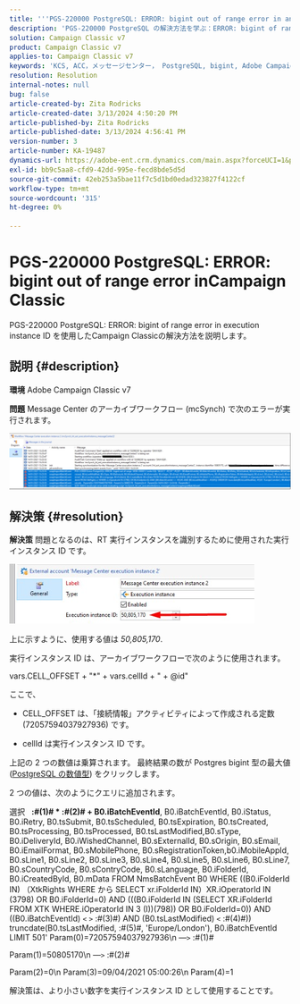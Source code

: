 ```yaml
---
title: '''PGS-220000 PostgreSQL: ERROR: bigint out of range error in an reange''Campaign Classic'''
description: 'PGS-220000 PostgreSQL の解決方法を学ぶ：ERROR: bigint of range error in errorCampaign Classic'
solution: Campaign Classic v7
product: Campaign Classic v7
applies-to: Campaign Classic v7
keywords: 'KCS, ACC，メッセージセンター， PostgreSQL, bigint, Adobe Campaign Classic v7, PGS-220000, ERROR: bigint out of range, troubleshooting'
resolution: Resolution
internal-notes: null
bug: false
article-created-by: Zita Rodricks
article-created-date: 3/13/2024 4:50:20 PM
article-published-by: Zita Rodricks
article-published-date: 3/13/2024 4:56:41 PM
version-number: 3
article-number: KA-19487
dynamics-url: https://adobe-ent.crm.dynamics.com/main.aspx?forceUCI=1&pagetype=entityrecord&etn=knowledgearticle&id=f1155bc4-59e1-ee11-904d-6045bd0065b6
exl-id: bb9c5aa8-cfd9-42dd-995e-fecd8bde5d5d
source-git-commit: 42eb253a5bae11f7c5d1bd0edad323827f4122cf
workflow-type: tm+mt
source-wordcount: '315'
ht-degree: 0%

---
```


# PGS-220000 PostgreSQL: ERROR: bigint out of range error inCampaign Classic


PGS-220000 PostgreSQL: ERROR: bigint of range error in execution instance ID を使用したCampaign Classicの解決方法を説明します。

## 説明 {#description}


<b>環境</b>
Adobe Campaign Classic v7

<b>問題</b>
Message Center のアーカイブワークフロー (mcSynch) で次のエラーが実行されます。

![](assets/___f3155bc4-59e1-ee11-904d-6045bd0065b6___.png)




## 解決策 {#resolution}


<b>解決策</b>
問題となるのは、RT 実行インスタンスを識別するために使用された実行インスタンス ID です。

![](assets/b19e48ed-65d1-ec11-a7b5-00224809c556.png)

上に示すように、使用する値は *50,805,170*.

実行インスタンス ID は、アーカイブワークフローで次のように使用されます。

vars.CELL_OFFSET + &quot;\*&quot; + vars.cellId + &quot; + @id&quot;

ここで、

- CELL_OFFSET は、「接続情報」アクティビティによって作成される定数 (72057594037927936) です。

- cellId は実行インスタンス ID です。

上記の 2 つの数値は乗算されます。 最終結果の数が Postgres bigint 型の最大値 ([PostgreSQL の数値型](https://www.postgresql.org/docs/10/datatype-numeric.html)) をクリックします。

2 つの値は、次のようにクエリに追加されます。

選択   <b>:#(1)# \* :#(2)# + B0.iBatchEventId</b>, B0.iBatchEventId, B0.iStatus, B0.iRetry, B0.tsSubmit, B0.tsScheduled, B0.tsExpiration, B0.tsCreated, B0.tsProcessing, B0.tsProcessed, B0.tsLastModified,B0.sType, B0.iDeliveryId, B0.iWishedChannel, B0.sExternalId, B0.sOrigin, B0.sEmail, B0.iEmailFormat, B0.sMobilePhone, B0.sRegistrationToken,b0.iMobileAppId, B0.sLine1, B0.sLine2, B0.sLine3, B0.sLine4, B0.sLine5, B0.sLine6, B0.sLine7, B0.sCountryCode, B0.sContryCode, B0.sLanguage, B0.iFolderId, B0.iCreatedById, B0.mData FROM NmsBatchEvent B0 WHERE ((B0.iFolderId IN) （XtkRights WHERE から SELECT xr.iFolderId IN）XR.iOperatorId IN (3798) OR B0.iFolderId=0) AND (((B0.iFolderId IN (SELECT XR.iFolderId FROM XTK WHERE.iOperatorId IN 3 (I))(798)) OR B0.iFolderId=0)) AND ((B0.iBatchEventId) `<` `>`  :#(3)#) AND (B0.tsLastModified) `<`  :#(4)#)) truncdate(B0.tsLastModified, :#(5)#, &#39;Europe/London&#39;), B0.iBatchEventId LIMIT 501&#39; Param(0)=72057594037927936\n —`>`  :#(1)#

Param(1)=50805170\n —`>`  :#(2)#

Param(2)=0\n Param(3)=09/04/2021 05:00:26\n Param(4)=1

解決策は、より小さい数字を実行インスタンス ID として使用することです。
